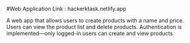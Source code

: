 #Web Application Link : hackerktask.netlify.app

A web app that allows users to create products with a name and price. Users can view the product list and delete products. Authentication is implemented—only logged-in users can create and view products